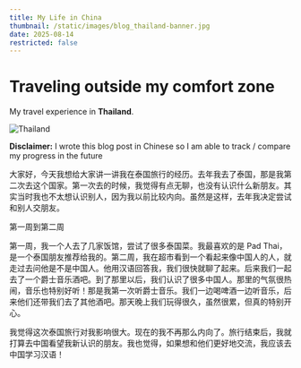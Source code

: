 ```yaml
---
title: My Life in China
thumbnail: /static/images/blog_thailand-banner.jpg
date: 2025-08-14
restricted: false
---
```

# Traveling outside my comfort zone
My travel experience in **Thailand**.

![Thailand](/static/images/blog_thailand-banner.jpg)

<div class="callout warning">
  <strong>Disclaimer:</strong> I wrote this blog post in Chinese so I am able to track / compare my progress in the future
</div>

大家好，今天我想给大家讲一讲我在泰国旅行的经历。去年我去了泰国，那是我第二次去这个国家。第一次去的时候，我觉得有点无聊，也没有认识什么新朋友。其实当时我也不太想认识别人，因为我以前比较内向。虽然是这样，去年我决定尝试和别人交朋友。

第一周到第二周

第一周，我一个人去了几家饭馆，尝试了很多泰国菜。我最喜欢的是 Pad Thai，是一个泰国朋友推荐给我的。第二周，我在超市看到一个看起来像中国人的人，就走过去问他是不是中国人。他用汉语回答我，我们很快就聊了起来。后来我们一起去了一个爵士音乐酒吧。到了那里以后，我们认识了很多中国人。那里的气氛很热闹，音乐也特别好听！那是我第一次听爵士音乐。我们一边喝啤酒一边听音乐，后来他们还带我们去了其他酒吧。那天晚上我们玩得很久，虽然很累，但真的特别开心。

我觉得这次泰国旅行对我影响很大。现在的我不再那么内向了。旅行结束后，我就打算去中国看望我新认识的朋友。我也觉得，如果想和他们更好地交流，我应该去中国学习汉语！